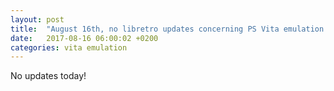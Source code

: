 ```yaml
---
layout: post
title:  "August 16th, no libretro updates concerning PS Vita emulation and emulators"
date:   2017-08-16 06:00:02 +0200
categories: vita emulation
---
```


No updates today!
